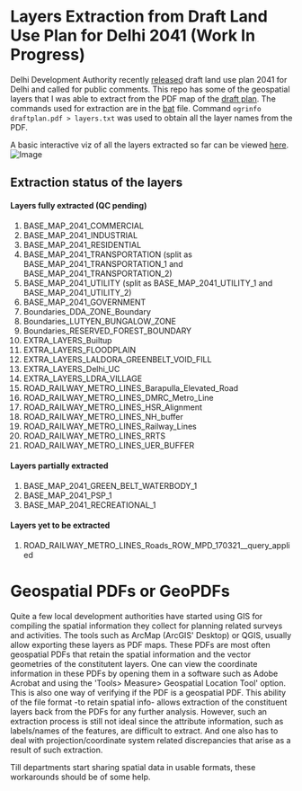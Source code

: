 # Layers Extraction from Draft Land Use Plan for Delhi 2041 (Work In Progress)
Delhi Development Authority recently [released](https://dda.org.in/hotlinks.aspx) draft land use plan 2041 for Delhi and called for public comments. This repo has some of the geospatial layers that I was able to extract from the PDF map of the [draft plan](http://119.226.139.196/tendernotices_docs/aug2020/Draft%20Land%20Use%20Plan_public%20notice09062021.pdf). The commands used for extraction are in the [bat](https://github.com/rajesvariparasa/layers_draft_delhi_master_plan_2041/blob/main/ExtractLayers.bat) file. Command `ogrinfo draftplan.pdf > layers.txt` was used to obtain all the layer names from the PDF.

A basic interactive viz of all the layers extracted so far can be viewed [here](https://studio.unfolded.ai/public/b78da2dc-8a47-421a-bcbd-170e7d4159e2).
![Image](https://github.com/rajesvariparasa/layers_draft_delhi_master_plan_2041/blob/main/snap.PNG)

## Extraction status of the layers

#### Layers fully extracted (QC pending)
1. BASE_MAP_2041_COMMERCIAL
2. BASE_MAP_2041_INDUSTRIAL
3. BASE_MAP_2041_RESIDENTIAL
4. BASE_MAP_2041_TRANSPORTATION (split as BASE_MAP_2041_TRANSPORTATION_1 and BASE_MAP_2041_TRANSPORTATION_2)
5. BASE_MAP_2041_UTILITY (split as BASE_MAP_2041_UTILITY_1 and BASE_MAP_2041_UTILITY_2)
6. BASE_MAP_2041_GOVERNMENT
7. Boundaries_DDA_ZONE_Boundary
8. Boundaries_LUTYEN_BUNGALOW_ZONE
9. Boundaries_RESERVED_FOREST_BOUNDARY
10. EXTRA_LAYERS_Builtup
11. EXTRA_LAYERS_FLOODPLAIN
12. EXTRA_LAYERS_LALDORA_GREENBELT_VOID_FILL
13. EXTRA_LAYERS_Delhi_UC
14. EXTRA_LAYERS_LDRA_VILLAGE
15. ROAD_RAILWAY_METRO_LINES_Barapulla_Elevated_Road
16. ROAD_RAILWAY_METRO_LINES_DMRC_Metro_Line
17. ROAD_RAILWAY_METRO_LINES_HSR_Alignment
18. ROAD_RAILWAY_METRO_LINES_NH_buffer
19. ROAD_RAILWAY_METRO_LINES_Railway_Lines
20. ROAD_RAILWAY_METRO_LINES_RRTS
21. ROAD_RAILWAY_METRO_LINES_UER_BUFFER

#### Layers partially extracted
1. BASE_MAP_2041_GREEN_BELT_WATERBODY_1
2. BASE_MAP_2041_PSP_1
3. BASE_MAP_2041_RECREATIONAL_1

#### Layers yet to be extracted
1. ROAD_RAILWAY_METRO_LINES_Roads_ROW_MPD_170321__query_applied

# Geospatial PDFs or GeoPDFs
Quite a few local development authorities have started using GIS for compiling the spatial information they collect for planning related surveys and activities. The tools such as ArcMap (ArcGIS' Desktop) or QGIS, usually allow exporting these layers as PDF maps. These PDFs are most often geospatial PDFs that retain the spatial information and the vector geometries of the constitutent layers. One can view the coordinate information in these PDFs by opening them in a software such as Adobe Acrobat and using the 'Tools> Measure> Geospatial Location Tool' option. This is also one way of verifying if the PDF is a geospatial PDF. This ability of the file format -to retain spatial info- allows extraction of the constituent layers back from the PDFs for any further analysis. However, such an extraction process is still not ideal since the attribute information, such as labels/names of the features, are difficult to extract. And one also has to deal with projection/coordinate system related discrepancies that arise as a result of such extraction.

Till departments start sharing spatial data in usable formats, these workarounds should be of some help.
